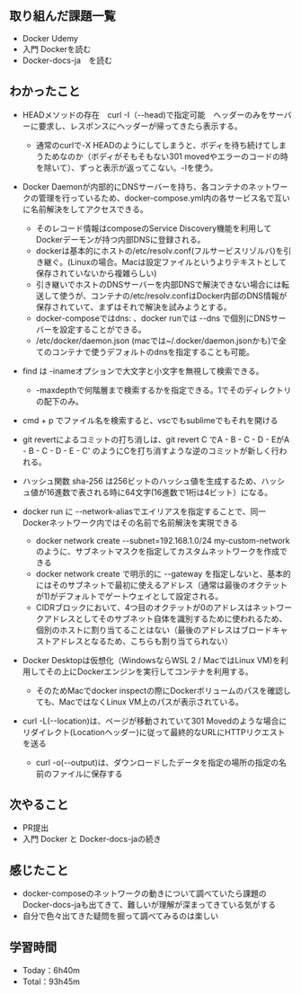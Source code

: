 ## 取り組んだ課題一覧
- Docker Udemy
- 入門 Dockerを読む
- Docker-docs-ja　を読む

## わかったこと
- HEADメソッドの存在　curl -I（--head)で指定可能　ヘッダーのみをサーバーに要求し、レスポンスにヘッダーが帰ってきたら表示する。
    - 通常のcurlで-X HEADのようにしてしまうと、ボディを待ち続けてしまうためなのか（ボディがそもそもない301 movedやエラーのコードの時を除いて）、ずっと表示が返ってこない。-Iを使う。
- Docker Daemonが内部的にDNSサーバーを持ち、各コンテナのネットワークの管理を行っているため、docker-compose.yml内の各サービス名で互いに名前解決をしてアクセスできる。
    - そのレコード情報はcomposeのService Discovery機能を利用してDockerデーモンが持つ内部DNSに登録される。
    - dockerは基本的にホストの/etc/resolv.conf(フルサービスリゾルバ)を引き継ぐ。(Linuxの場合。Macは設定ファイルというよりテキストとして保存されていないから複雑らしい)
    - 引き継いでホストのDNSサーバーを内部DNSで解決できない場合には転送して使うが、コンテナの/etc/resolv.confはDocker内部のDNS情報が保存されていて、まずはそれで解決を試みようとする。
    - docker-composeではdns: 、docker runでは --dns で個別にDNSサーバーを設定することができる。
    - /etc/docker/daemon.json (macでは~/.docker/daemon.jsonかも)で全てのコンテナで使うデフォルトのdnsを指定することも可能。

- find は -inameオプションで大文字と小文字を無視して検索できる。
    - -maxdepthで何階層まで検索するかを指定できる。1でそのディレクトリの配下のみ。

- cmd + p でファイル名を検索すると、vscでもsublimeでもそれを開ける

- git revertによるコミットの打ち消しは、git revert C でA - B - C - D - EがA - B - C - D - E - C' のようにCを打ち消すような逆のコミットが新しく行われる。

- ハッシュ関数 sha-256 は256ビットのハッシュ値を生成するため、ハッシュ値が16進数で表される時に64文字(16進数で1桁は4ビット）になる。

- docker run に --network-aliasでエイリアスを指定することで、同一Dockerネットワーク内ではその名前で名前解決を実現できる
    - docker network create --subnet=192.168.1.0/24 my-custom-network のように、サブネットマスクを指定してカスタムネットワークを作成できる
    - docker network create で明示的に --gateway を指定しないと、基本的にはそのサブネットで最初に使えるアドレス（通常は最後のオクテットが1)がデフォルトでゲートウェイとして設定される。
    - CIDRブロックにおいて、4つ目のオクテットが0のアドレスはネットワークアドレスとしてそのサブネット自体を識別するために使われるため、個別のホストに割り当てることはない（最後のアドレスはブロードキャストアドレスとなるため、こちらも割り当てられない）

- Docker Desktopは仮想化（WindowsならWSL 2 / MacではLinux VM)を利用してその上にDockerエンジンを実行してコンテナを利用する。
    - そのためMacでdocker inspectの際にDockerボリュームのパスを確認しても、MacではなくLinux VM上のパスが表示されている。

- curl -L(--location)は、ページが移動されていて301 Movedのような場合にリダイレクト(Locationヘッダー)に従って最終的なURLにHTTPリクエストを送る
    - curl -o(--output)は、ダウンロードしたデータを指定の場所の指定の名前のファイルに保存する

## 次やること
- PR提出
- 入門 Docker と Docker-docs-jaの続き

## 感じたこと
- docker-composeのネットワークの動きについて調べていたら課題のDocker-docs-jaも出てきて、難しいが理解が深まってきている気がする
- 自分で色々出てきた疑問を掘って調べてみるのは楽しい

## 学習時間
- Today：6h40m
- Total：93h45m
